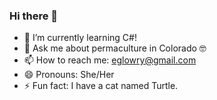 ### Hi there 👋




- 🌱 I’m currently learning C#!
- 💬 Ask me about permaculture in Colorado 🤓
- 📫 How to reach me: eglowry@gmail.com
- 😄 Pronouns: She/Her
- ⚡ Fun fact: I have a cat named Turtle.
